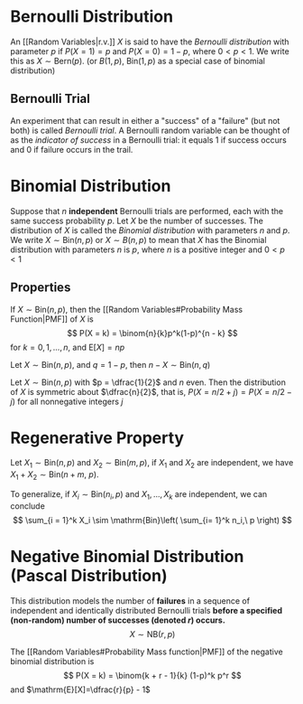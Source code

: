 # Bernoulli Distribution
An [[Random Variables|r.v.]] $X$ is said to have the *Bernoulli distribution* with parameter $p$ if $P(X = 1)=p$ and $P(X =0) = 1-p$, where $0 < p < 1$. We write this as $X\sim \mathrm{Bern}(p)$. (or $B(1,p)$, $\mathrm{Bin}(1,p)$ as a special case of binomial distribution)

## Bernoulli Trial
An experiment that can result in either a "success" of a "failure" (but not both) is called *Bernoulli trial*. A Bernoulli random variable can be thought of as the *indicator of success* in a Bernoulli trial: it equals $1$ if success occurs and $0$ if failure occurs in the trail.

# Binomial Distribution
Suppose that $n$ **independent** Bernoulli trials are performed, each with the same success probability $p$. Let $X$ be the number of successes. The distribution of $X$ is called the *Binomial distribution* with parameters $n$ and $p$. We write $X \sim \mathrm{Bin}(n,p)$ or $X \sim B(n,p)$ to mean that $X$ has the Binomial distribution with parameters $n$ is $p$, where $n$ is a positive integer and $0 < p < 1$

## Properties
If $X \sim \mathrm{Bin}(n,p)$, then the [[Random Variables#Probability Mass Function|PMF]] of $X$ is
$$
P(X = k) = \binom{n}{k}p^k(1-p)^{n - k}
$$
for $k = 0,1, \ldots ,n$, and $\mathrm{E}[X] = np$

Let $X \sim \mathrm{Bin}(n,p)$, and $q = 1-p$, then $n - X \sim \mathrm{Bin}(n,q)$

Let $X \sim \mathrm{Bin}(n,p)$ with $p = \dfrac{1}{2}$ and $n$ even. Then the distribution of $X$ is symmetric about $\dfrac{n}{2}$, that is, $P(X = n/2 + j) = P(X = n/2 -j)$ for all nonnegative integers $j$

# Regenerative Property
Let $X_1 \sim \mathrm{Bin}(n,p)$ and $X_2 \sim \mathrm{Bin}(m, p)$, if $X_1$ and $X_2$ are independent, we have $X_1 + X_2 \sim \mathrm{Bin}(n+m, \ p)$. 

To generalize, if $X_i \sim \mathrm{Bin}(n_i,p)$ and $X_1, \ldots ,X_k$ are independent, we can conclude
$$
\sum_{i = 1}^k X_i \sim \mathrm{Bin}\left( \sum_{i= 1}^k n_i,\ p \right) 
$$
# Negative Binomial Distribution (Pascal Distribution)
This distribution models the number of **failures** in a sequence of independent and identically distributed Bernoulli trials **before a specified (non-random) number of successes (denoted $r$) occurs.** 
$$
X \sim \mathrm{NB}(r,p)
$$

The [[Random Variables#Probability Mass function|PMF]] of the negative binomial distribution is
$$
P(X = k) = \binom{k + r - 1}{k} (1-p)^k p^r
$$
and $\mathrm{E}[X]=\dfrac{r}{p} - 1$
